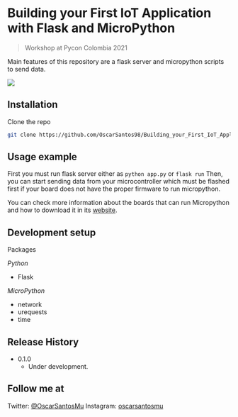 # Building your First IoT Application with Flask and MicroPython

> Workshop at Pycon Colombia 2021

Main features of this repository are a flask server and micropython scripts to send data.

![](static/pyconlogo.png)

## Installation

Clone the repo
   ```sh
   git clone https://github.com/OscarSantos98/Building_your_First_IoT_Application_with_Flask_and_MicroPython.git
   ```

## Usage example

First you must run flask server either as ```python app.py``` or ```flask run``` Then, you can start sending data from your microcontroller which must be flashed first if your board does not have the proper firmware to run micropython.

You can check more information about the boards that can run Micropython and how to download it in its [website](https://micropython.org/).

## Development setup

Packages

*Python*
- Flask

*MicroPython*
- network
- urequests
- time

## Release History

* 0.1.0
    * Under development.

## Follow me at

Twitter: [@OscarSantosMu](https://twitter.com/OscarSantosMu)
Instagram: [oscarsantosmu](https://instagram.com/oscarsantosmu)


